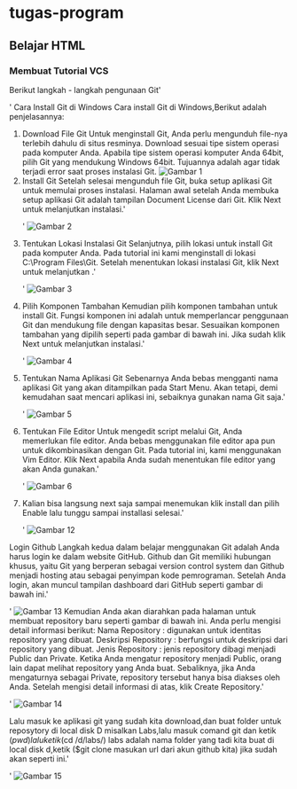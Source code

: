  # tugas-program
 ## Belajar HTML 

 ### Membuat Tutorial VCS
 Berikut langkah - langkah pengunaan Git'<p>'
 Cara Install Git di Windows
Cara install Git di Windows,Berikut adalah penjelasannya:

1. Download File Git
Untuk menginstall Git, Anda perlu mengunduh file-nya terlebih dahulu di situs resminya. Download sesuai tipe sistem operasi pada komputer Anda. Apabila tipe sistem operasi komputer Anda 64bit,  pilih Git yang mendukung Windows 64bit. Tujuannya adalah agar tidak terjadi error saat proses instalasi Git.
 ![Gambar 1](screenshoot/sss1.png)
2. Install Git
Setelah selesai mengunduh file Git, buka setup aplikasi Git untuk memulai proses instalasi. Halaman awal setelah Anda membuka setup aplikasi Git adalah tampilan Document License dari Git. Klik Next untuk melanjutkan instalasi.'<p>'
 ![Gambar 2](screenshoot/sss2.png)
3. Tentukan Lokasi Instalasi Git
Selanjutnya, pilih lokasi untuk install Git pada komputer Anda. Pada tutorial ini kami menginstall di lokasi C:\Program Files\Git. Setelah menentukan lokasi instalasi Git, klik Next untuk melanjutkan .'<p>'
 ![Gambar 3](screenshoot/sss3.png)
 4. Pilih Komponen Tambahan
Kemudian pilih komponen tambahan untuk install Git. Fungsi komponen ini adalah untuk memperlancar penggunaan Git dan mendukung file dengan kapasitas besar. Sesuaikan komponen tambahan yang dipilih seperti pada gambar di bawah ini. Jika sudah klik Next untuk melanjutkan instalasi.'<p>'
 ![Gambar 4](screenshoot/sss4.png)
5. Tentukan Nama Aplikasi Git
Sebenarnya Anda bebas mengganti nama aplikasi Git yang akan ditampilkan pada Start Menu. Akan tetapi, demi kemudahan saat mencari aplikasi ini, sebaiknya gunakan nama Git saja.'<p>'
 ![Gambar 5](screenshoot/sss5.png)  
 6. Tentukan File Editor
Untuk mengedit script melalui Git, Anda memerlukan file editor. Anda bebas menggunakan file editor apa pun untuk dikombinasikan dengan Git. Pada tutorial ini, kami menggunakan Vim Editor. Klik Next apabila Anda sudah menentukan file editor yang akan Anda gunakan.'<p>'
 ![Gambar 6](screenshoot/sss6.png)
 7. Kalian bisa langsung next saja sampai menemukan klik install dan pilih Enable lalu tunggu sampai installasi selesai.'<p>'
 ![Gambar 12](screenshoot/sss12.png)
 
 Login Github
Langkah kedua dalam belajar menggunakan Git adalah Anda harus login ke dalam website GitHub. Github dan Git memiliki hubungan khusus, yaitu Git yang berperan sebagai version control system dan Github menjadi hosting atau sebagai penyimpan kode pemrograman.
Setelah Anda login, akan muncul tampilan dashboard dari GitHub seperti  gambar di bawah ini.'<p>'
 ![Gambar 13](screenshoot/ss19.PNG)
 Kemudian Anda akan diarahkan pada halaman untuk membuat repository baru seperti gambar di bawah ini.
Anda perlu mengisi detail informasi berikut:
Nama Repository : digunakan untuk identitas repository yang dibuat.
Deskripsi Repository : berfungsi untuk deskripsi dari repository yang dibuat.
Jenis Repository   : jenis repository  dibagi menjadi Public dan Private. Ketika Anda mengatur repository menjadi Public, orang lain dapat melihat repository yang Anda buat. Sebaliknya, jika Anda mengaturnya sebagai Private, repository tersebut hanya bisa diakses oleh Anda.
Setelah mengisi detail informasi di atas, klik Create Repository.'<p>'
 ![Gambar 14](screenshoot/ss90.PNG)
 
 Lalu masuk ke aplikasi git yang sudah kita download,dan buat folder untuk reposytory di local disk D misalkan Labs,lalu masuk comand git dan ketik ($pwd)lalu ketik ($cd /d/labs/) labs adalah nama folder yang tadi kita buat di local disk d,ketik ($git clone masukan url dari akun github kita) jika sudah akan seperti ini.'<P>'
  ![Gambar 15](screenshoot/sss13.PNG)